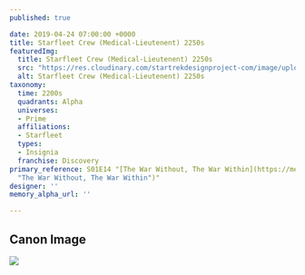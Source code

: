 ```yaml
---
published: true

date: 2019-04-24 07:00:00 +0000
title: Starfleet Crew (Medical-Lieutenent) 2250s
featuredImg:
  title: Starfleet Crew (Medical-Lieutenent) 2250s
  src: "https://res.cloudinary.com/startrekdesignproject-com/image/upload/v1556134885/StarfleetCrew_Medical-Lt-2250s.png"
  alt: Starfleet Crew (Medical-Lieutenent) 2250s
taxonomy:
  time: 2200s
  quadrants: Alpha
  universes:
  - Prime
  affiliations:
  - Starfleet
  types:
  - Insignia
  franchise: Discovery
primary_reference: S01E14 "[The War Without, The War Within](https://memory-alpha.fandom.com/wiki/The_War_Without,_The_War_Within
  "The War Without, The War Within")"
designer: ''
memory_alpha_url: ''

---
```

## Canon Image

![](https://res.cloudinary.com/startrekdesignproject-com/image/upload/v1556134885/DSC-1x14-Crew-MedicalLieutenent2250s.jpg)